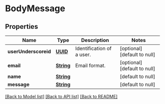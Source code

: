# BodyMessage
## Properties

Name | Type | Description | Notes
------------ | ------------- | ------------- | -------------
**userUnderscoreid** | [**UUID**](UUID.md) | Identification of a user. | [optional] [default to null]
**email** | [**String**](string.md) | Email format. | [optional] [default to null]
**name** | [**String**](string.md) |  | [default to null]
**message** | [**String**](string.md) |  | [default to null]

[[Back to Model list]](../README.md#documentation-for-models) [[Back to API list]](../README.md#documentation-for-api-endpoints) [[Back to README]](../README.md)

